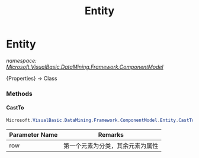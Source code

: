 ﻿---
title: Entity
---

# Entity
_namespace: [Microsoft.VisualBasic.DataMining.Framework.ComponentModel](N-Microsoft.VisualBasic.DataMining.Framework.ComponentModel.html)_

{Properties} -> Class



### Methods

#### CastTo
```csharp
Microsoft.VisualBasic.DataMining.Framework.ComponentModel.Entity.CastTo(Microsoft.VisualBasic.DocumentFormat.Csv.DocumentStream.RowObject)
```


|Parameter Name|Remarks|
|--------------|-------|
|row|第一个元素为分类，其余元素为属性|



